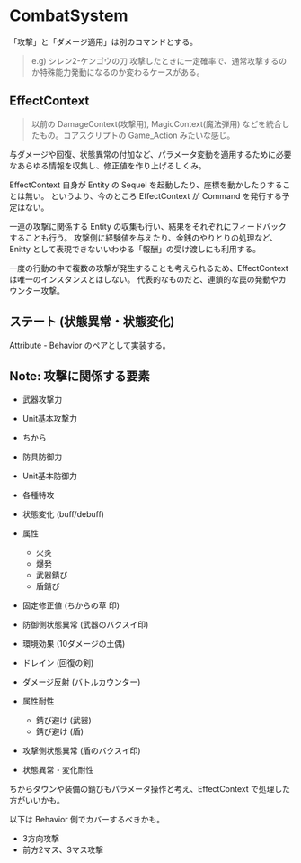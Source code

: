 CombatSystem
==========

「攻撃」と「ダメージ適用」は別のコマンドとする。

> e.g) シレン2-ケンゴウの刀
> 攻撃したときに一定確率で、通常攻撃するのか特殊能力発動になるのか変わるケースがある。


EffectContext
----------

> 以前の DamageContext(攻撃用), MagicContext(魔法弾用) などを統合したもの。コアスクリプトの Game_Action みたいな感じ。

与ダメージや回復、状態異常の付加など、パラメータ変動を適用するために必要なあらゆる情報を収集し、修正値を作り上げるしくみ。

EffectContext 自身が Entity の Sequel を起動したり、座標を動かしたりすることは無い。
というより、今のところ EffectContext が Command を発行する予定はない。

一連の攻撃に関係する Entity の収集も行い、結果をそれぞれにフィードバックすることも行う。
攻撃側に経験値を与えたり、金銭のやりとりの処理など、Enitty として表現できないいわゆる「報酬」の受け渡しにも利用する。

一度の行動の中で複数の攻撃が発生することも考えられるため、EffectContext は唯一のインスタンスとはしない。
代表的なものだと、連鎖的な罠の発動やカウンター攻撃。




ステート (状態異常・状態変化)
----------

Attribute - Behavior のペアとして実装する。


Note: 攻撃に関係する要素
----------

- 武器攻撃力
- Unit基本攻撃力
- ちから
- 防具防御力
- Unit基本防御力
- 各種特攻
- 状態変化 (buff/debuff)
- 属性
    - 火炎
    - 爆発
    - 武器錆び
    - 盾錆び
- 固定修正値 (ちからの草 印)
- 防御側状態異常 (武器のバクスイ印)
- 環境効果 (10ダメージの土偶)

- ドレイン (回復の剣)
- ダメージ反射 (バトルカウンター)
- 属性耐性
    - 錆び避け (武器)
    - 錆び避け (盾)
- 攻撃側状態異常 (盾のバクスイ印)
- 状態異常・変化耐性



ちからダウンや装備の錆びもパラメータ操作と考え、EffectContext で処理した方がいいかも。

以下は Behavior 側でカバーするべきかも。
- 3方向攻撃
- 前方2マス、3マス攻撃
